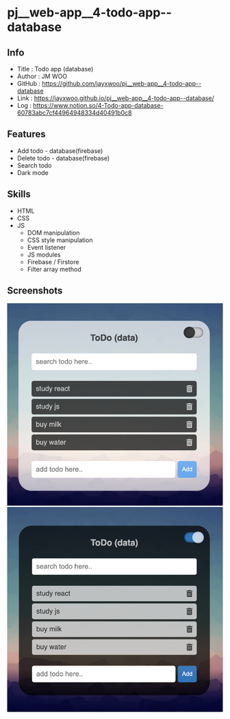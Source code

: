 # pj__web-app__4-todo-app--database
## Info
- Title : Todo app (database)
- Author : JM WOO
- GitHub : https://github.com/jayxwoo/pj__web-app__4-todo-app--database
- Link : https://jayxwoo.github.io/pj__web-app__4-todo-app--database/
- Log : https://www.notion.so/4-Todo-app-database-60783abc7cf44964948334d40491b0c8

## Features
- Add todo - database(firebase)
- Delete todo - database(firebase)
- Search todo
- Dark mode

## Skills
- HTML
- CSS
- JS
    - DOM manipulation
    - CSS style manipulation
    - Event listener
    - JS modules
    - Firebase / Firstore
    - Filter array method

## Screenshots
![todo app (database) screenshot 01](./screenshot-01.png)
![todo app (database) screenshot 02](./screenshot-02.png)